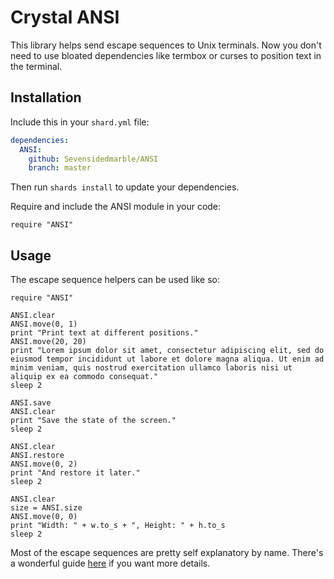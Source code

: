 # Crystal ANSI

This library helps send escape sequences to Unix terminals. Now you don't need to use bloated dependencies like termbox or curses to position text in the terminal.

## Installation

Include this in your `shard.yml` file:

```yml
dependencies:
  ANSI:
    github: Sevensidedmarble/ANSI
    branch: master
```

Then run `shards install` to update your dependencies.

Require and include the ANSI module in your code:

`require "ANSI"`

## Usage

The escape sequence helpers can be used like so:

```crystal
require "ANSI"

ANSI.clear
ANSI.move(0, 1)
print "Print text at different positions."
ANSI.move(20, 20)
print "Lorem ipsum dolor sit amet, consectetur adipiscing elit, sed do eiusmod tempor incididunt ut labore et dolore magna aliqua. Ut enim ad minim veniam, quis nostrud exercitation ullamco laboris nisi ut aliquip ex ea commodo consequat."
sleep 2

ANSI.save
ANSI.clear
print "Save the state of the screen."
sleep 2

ANSI.clear
ANSI.restore
ANSI.move(0, 2)
print "And restore it later."
sleep 2

ANSI.clear
size = ANSI.size
ANSI.move(0, 0)
print "Width: " + w.to_s + ", Height: " + h.to_s
sleep 2
```

Most of the escape sequences are pretty self explanatory by name. There's a wonderful guide [here](http://invisible-island.net/xterm/ctlseqs/ctlseqs.html) if you want more details.
